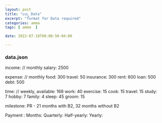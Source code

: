 ```yaml
---
layout: post
title: "ಅಮ್ಮ Data"
excerpt: "format for Data required"
categories: amma
tags: [ amma  ]

date: 2022-07-18T08:08:50-04:00

---
```



### data.json
income:  // monthly
  salary: 2500

expense: // monthly
  food: 300
  travel: 50
  insurance: 300
  rent: 600
  loan: 500
  debt: 500

time: // weekly, available: 168
  work: 40
  exercise: 15
  cook: 15
  travel: 15
  study: 7
  hobby: 7
  family: 4
  sleep: 45
  groom: 15

milestone:
  PR - 21 months with B2, 32 months without B2

Payment : 
Months:
Quarterly:
Half-yearly:
Yearly:
